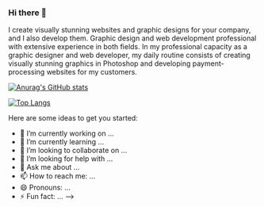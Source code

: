 ### Hi there 👋

I create visually stunning websites and graphic designs for your company, and I also develop them. Graphic design and web development professional with extensive experience in both fields. In my professional capacity as a graphic designer and web developer, my daily routine consists of creating visually stunning graphics in Photoshop and developing payment-processing websites for my customers.

[![Anurag's GitHub stats](https://github-readme-stats.vercel.app/api?username=samirusandeepa)](https://github.com/anuraghazra/github-readme-stats)

[![Top Langs](https://github-readme-stats.vercel.app/api/top-langs/?username=samirusandeepa&layout=compact)](https://github.com/anuraghazra/github-readme-stats)

Here are some ideas to get you started:

- 🔭 I’m currently working on ...
- 🌱 I’m currently learning ...
- 👯 I’m looking to collaborate on ...
- 🤔 I’m looking for help with ...
- 💬 Ask me about ...
- 📫 How to reach me: ...
- 😄 Pronouns: ...
- ⚡ Fun fact: ...
-->
